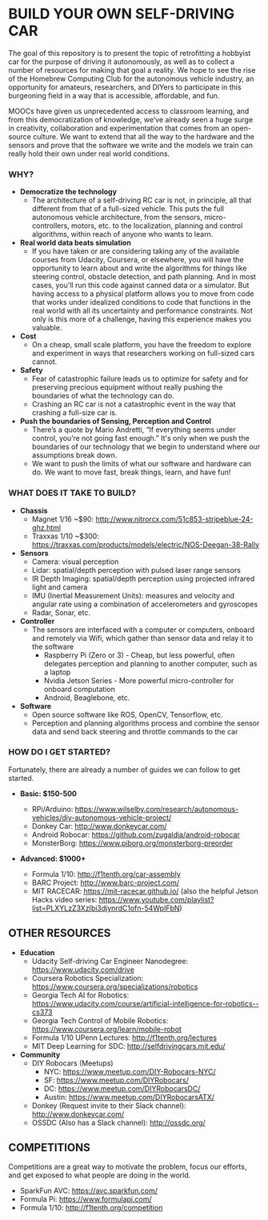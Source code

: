 # BUILD YOUR OWN SELF-DRIVING CAR

The goal of this repository is to present the topic of retrofitting a hobbyist car for the purpose of driving it autonomously, as well as to collect a number of resources for making that goal a reality. We hope to see the rise of the Homebrew Computing Club for the autonomous vehicle industry, an opportunity for amateurs, researchers, and DIYers to participate in this burgeoning field in a way that is accessible, affordable, and fun.

MOOCs have given us unprecedented access to classroom learning, and from this democratization of knowledge, we’ve already seen a huge surge in creativity, collaboration and experimentation that comes from an open-source culture. We want to extend that all the way to the hardware and the sensors and prove that the software we write and the models we train can really hold their own under real world conditions.

### WHY?
  - **Democratize the technology**
    - The architecture of a self-driving RC car is not, in principle, all that different from that of a full-sized vehicle. This puts the full autonomous vehicle architecture, from the sensors, micro-controllers, motors, etc. to the localization, planning and control algorithms, within reach of anyone who wants to learn.
  - **Real world data beats simulation**
    - If you have taken or are considering taking any of the available courses from Udacity, Coursera, or elsewhere, you will have the opportunity to learn about and write the algorithms for things like steering control, obstacle detection, and path planning. And in most cases, you'll run this code against canned data or a simulator. But having access to a physical platform allows you to move from code that works under idealized conditions to code that functions in the real world with all its uncertainty and performance constraints. Not only is this more of a challenge, having this experience makes you valuable.
  - **Cost**
    - On a cheap, small scale platform, you have the freedom to explore and experiment in ways that researchers working on full-sized cars cannot.
  - **Safety**
    - Fear of catastrophic failure leads us to optimize for safety and for preserving precious equipment without really pushing the boundaries of what the technology can do.
    - Crashing an RC car is not a catastrophic event in the way that crashing a full-size car is.
  - **Push the boundaries of Sensing, Perception and Control**
    - There’s a quote by Mario Andretti, “If everything seems under control, you’re not going fast enough.” It's only when we push the boundaries of our technology that we begin to understand where our assumptions break down.
    - We want to push the limits of what our software and hardware can do. We want to move fast, break things, learn, and have fun!


### WHAT DOES IT TAKE TO BUILD?
  - **Chassis**
    - Magnet 1/16 ~$90: http://www.nitrorcx.com/51c853-stripeblue-24-ghz.html
    - Traxxas 1/10 ~$300: https://traxxas.com/products/models/electric/NOS-Deegan-38-Rally
  - **Sensors**
    - Camera: visual perception
    - Lidar: spatial/depth perception with pulsed laser range sensors
    - IR Depth Imaging: spatial/depth perception using projected infrared light and camera
    - IMU (Inertial Measurement Units): measures and velocity and angular rate using a combination of accelerometers and gyroscopes
    - Radar, Sonar, etc.
  - **Controller**
    - The sensors are interfaced with a computer or computers, onboard and remotely via Wifi, which gather than sensor data and relay it to the software
      - Raspberry Pi (Zero or 3) - Cheap, but less powerful, often delegates perception and planning to another computer, such as a laptop
      - Nvidia Jetson Series - More powerful micro-controller for onboard computation
      - Android, Beaglebone, etc.
  - **Software**
    - Open source software like ROS, OpenCV, Tensorflow, etc.
    - Perception and planning algorithms process and combine the sensor data and send back steering and throttle commands to the car

### HOW DO I GET STARTED?
Fortunately, there are already a number of guides we can follow to get started.

* **Basic: $150-500**
  - RPi/Arduino: https://www.wilselby.com/research/autonomous-vehicles/diy-autonomous-vehicle-project/
  - Donkey Car: http://www.donkeycar.com/ 
  - Android Robocar: https://github.com/zugaldia/android-robocar
  - MonsterBorg: https://www.piborg.org/monsterborg-preorder

* **Advanced: $1000+**
  - Formula 1/10: http://f1tenth.org/car-assembly
  - BARC Project: http://www.barc-project.com/
  - MIT RACECAR: https://mit-racecar.github.io/ (also the helpful Jetson Hacks video series: https://www.youtube.com/playlist?list=PLXYLzZ3XzIbi3djynrdC1ofn-54WpIFbN)

## OTHER RESOURCES
  - **Education**
    - Udacity Self-driving Car Engineer Nanodegree: https://www.udacity.com/drive
    - Coursera Robotics Specialization: https://www.coursera.org/specializations/robotics
    - Georgia Tech AI for Robotics: https://www.udacity.com/course/artificial-intelligence-for-robotics--cs373
    - Georgia Tech Control of Mobile Robotics: https://www.coursera.org/learn/mobile-robot
    - Formula 1/10 UPenn Lectures: http://f1tenth.org/lectures
    - MIT Deep Learning for SDC: http://selfdrivingcars.mit.edu/
  - **Community**
    - DIY Robocars (Meetups)
      - NYC: https://www.meetup.com/DIY-Robocars-NYC/
      - SF: https://www.meetup.com/DIYRobocars/
      - DC: https://www.meetup.com/DIYRobocarsDC/
      - Austin: https://www.meetup.com/DIYRobocarsATX/
    - Donkey (Request invite to their Slack channel): http://www.donkeycar.com/
    - OSSDC (Also has a Slack channel): http://ossdc.org/

## COMPETITIONS
Competitions are a great way to motivate the problem, focus our efforts, and get exposed to what people are doing in the world.
  - SparkFun AVC: https://avc.sparkfun.com/
  - Formula Pi: https://www.formulapi.com/
  - Formula 1/10: http://f1tenth.org/competition
